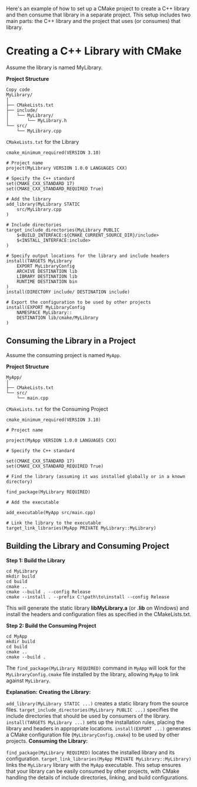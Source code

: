 Here's an example of how to set up a CMake project to create a C++ library and then consume that library in a separate project. This setup includes two main parts: the C++ library and the project that uses (or consumes) that library.

# Creating a C++ Library with CMake

Assume the library is named MyLibrary.

**Project Structure**

```
Copy code
MyLibrary/
│
├── CMakeLists.txt
├── include/
│   └── MyLibrary/
│       └── MyLibrary.h
└── src/
    └── MyLibrary.cpp
```

`CMakeLists.txt` for the Library

```
cmake_minimum_required(VERSION 3.10)

# Project name
project(MyLibrary VERSION 1.0.0 LANGUAGES CXX)

# Specify the C++ standard
set(CMAKE_CXX_STANDARD 17)
set(CMAKE_CXX_STANDARD_REQUIRED True)

# Add the library
add_library(MyLibrary STATIC
    src/MyLibrary.cpp
)

# Include directories
target_include_directories(MyLibrary PUBLIC
    $<BUILD_INTERFACE:${CMAKE_CURRENT_SOURCE_DIR}/include>
    $<INSTALL_INTERFACE:include>
)

# Specify output locations for the library and include headers
install(TARGETS MyLibrary
    EXPORT MyLibraryConfig
    ARCHIVE DESTINATION lib
    LIBRARY DESTINATION lib
    RUNTIME DESTINATION bin
)
install(DIRECTORY include/ DESTINATION include)

# Export the configuration to be used by other projects
install(EXPORT MyLibraryConfig
    NAMESPACE MyLibrary::
    DESTINATION lib/cmake/MyLibrary
)
```

## Consuming the Library in a Project

Assume the consuming project is named `MyApp`.

**Project Structure**

```
MyApp/
│
├── CMakeLists.txt
└── src/
    └── main.cpp
```

`CMakeLists.txt` for the Consuming Project

```
cmake_minimum_required(VERSION 3.10)

# Project name

project(MyApp VERSION 1.0.0 LANGUAGES CXX)

# Specify the C++ standard

set(CMAKE_CXX_STANDARD 17)
set(CMAKE_CXX_STANDARD_REQUIRED True)

# Find the library (assuming it was installed globally or in a known directory)

find_package(MyLibrary REQUIRED)

# Add the executable

add_executable(MyApp src/main.cpp)

# Link the library to the executable
target_link_libraries(MyApp PRIVATE MyLibrary::MyLibrary) 
```

## Building the Library and Consuming Project

**Step 1: Build the Library**

```
cd MyLibrary
mkdir build
cd build
cmake ..
cmake --build . --config Release
cmake --install . --prefix C:\path\to\install --config Release
```

This will generate the static library **libMyLibrary.a** (or **.lib** on Windows) and install the headers and configuration files as specified in the CMakeLists.txt.

**Step 2: Build the Consuming Project**

```
cd MyApp
mkdir build
cd build
cmake ..
cmake --build .
```

The `find_package(MyLibrary REQUIRED)` command in `MyApp` will look for the `MyLibraryConfig.cmake` file installed by the library, allowing `MyApp` to link against `MyLibrary`.

**Explanation:**
**Creating the Library:**

`add_library(MyLibrary STATIC ...)` creates a static library from the source files.
`target_include_directories(MyLibrary PUBLIC ...)` specifies the include directories that should be used by consumers of the library.
`install(TARGETS MyLibrary ...)` sets up the installation rules, placing the library and headers in appropriate locations.
`install(EXPORT ...)` generates a CMake configuration file (`MyLibraryConfig.cmake`) to be used by other projects.
**Consuming the Library:**

`find_package(MyLibrary REQUIRED)` locates the installed library and its configuration.
`target_link_libraries(MyApp PRIVATE MyLibrary::MyLibrary)` links the `MyLibrary` library with the `MyApp` executable.
This setup ensures that your library can be easily consumed by other projects, with CMake handling the details of include directories, linking, and build configurations.